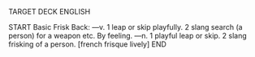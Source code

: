 TARGET DECK
ENGLISH

START
Basic
Frisk
Back: —v. 1 leap or skip playfully. 2 slang search (a person) for a weapon etc. By feeling. —n. 1 playful leap or skip. 2 slang frisking of a person. [french frisque lively]
END
